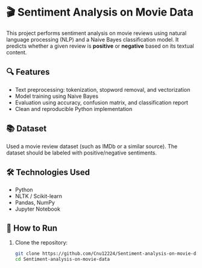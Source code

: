 # 🎬 Sentiment Analysis on Movie Data

This project performs sentiment analysis on movie reviews using natural language processing (NLP) and a Naive Bayes classification model. It predicts whether a given review is **positive** or **negative** based on its textual content.

## 🔍 Features

- Text preprocessing: tokenization, stopword removal, and vectorization
- Model training using Naive Bayes
- Evaluation using accuracy, confusion matrix, and classification report
- Clean and reproducible Python implementation

## 📚 Dataset

Used a movie review dataset (such as IMDb or a similar source). The dataset should be labeled with positive/negative sentiments.

## 🛠 Technologies Used

- Python
- NLTK / Scikit-learn
- Pandas, NumPy
- Jupyter Notebook

## 🚀 How to Run

1. Clone the repository:
   ```bash
   git clone https://github.com/Cnu12224/Sentiment-analysis-on-movie-data.git
   cd Sentiment-analysis-on-movie-data
